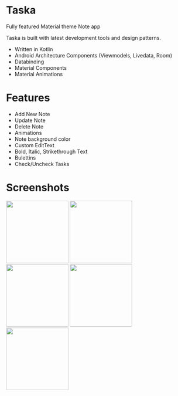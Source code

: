 # Taska

Fully featured Material theme Note app

Taska is built with latest development tools and design patterns.

- Written in Kotlin
- Android Architecture Components (Viewmodels, Livedata, Room)
- Databinding
- Material Components
- Material Animations

# Features
- Add New Note
- Update Note
- Delete Note
- Animations
- Note background color
- Custom EditText
- Bold, Italic, Strikethrough Text
- Bulettins
- Check/Uncheck Tasks
# Screenshots

<p float="left">
  <img src="https://user-images.githubusercontent.com/71941098/198902936-a6fad712-efe8-4b84-912f-3fe83b79af9d.png" width="170" />
  <img src="https://user-images.githubusercontent.com/71941098/198902903-8c3b942f-6a75-401f-8efe-478d2fef2b7b.png" width="170" /> 
  <img src="https://user-images.githubusercontent.com/71941098/198902957-fcf170ee-7f46-498a-9a01-e6ee8217fba3.png" width="170" />
  <img src="https://user-images.githubusercontent.com/71941098/198902979-f93d9fe4-20e4-4cbc-ac05-28ec968a5c45.png" width="170" />
   <img src="https://user-images.githubusercontent.com/71941098/198903009-7707e85f-0069-4811-950e-33f4bbe2be8d.png" width="170" />
</p>
